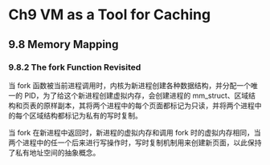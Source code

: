 # Ch9 VM as a Tool for Caching

## 9.8 Memory Mapping

### 9.8.2 The fork Function Revisited

当 fork 函数被当前进程调用时，内核为新进程创建各种数据结构，并分配一个唯一的 PID，为了给这个新进程创建虚拟内存，会创建进程的 mm_struct、区域结构和页表的原样副本，其将两个进程中的每个页面都标记为只读，并将两个进程中的每个区域结构都标记为私有的写时复制。

当 fork 在新进程中返回时，新进程的虚拟内存和调用 fork 时的虚拟内存相同，当两个进程中的任一个后来进行写操作时，写时复制机制用来创建新页面，以此保持了私有地址空间的抽象概念。